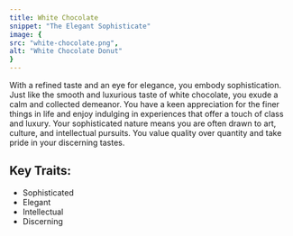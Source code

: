```yaml
---
title: White Chocolate
snippet: "The Elegant Sophisticate"
image: {
src: "white-chocolate.png",
alt: "White Chocolate Donut"
}
---
```


With a refined taste and an eye for elegance, you embody sophistication. Just like the smooth and luxurious taste of white chocolate, you exude a calm and collected demeanor. You have a keen appreciation for the finer things in life and enjoy indulging in experiences that offer a touch of class and luxury. Your sophisticated nature means you are often drawn to art, culture, and intellectual pursuits. You value quality over quantity and take pride in your discerning tastes.

## Key Traits:

- Sophisticated
- Elegant
- Intellectual
- Discerning